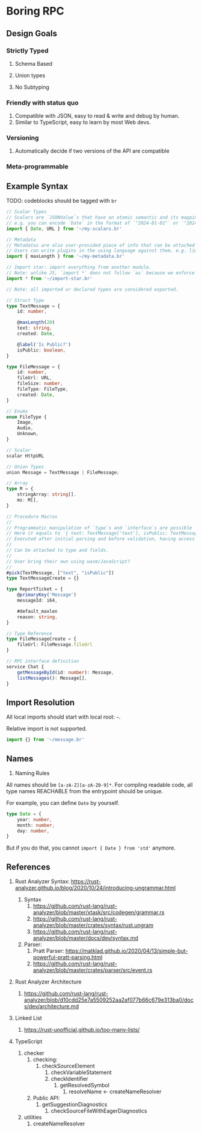 # Boring RPC

## Design Goals

### Strictly Typed

1. Schema Based

2. Union types

3. No Subtyping

### Friendly with status quo

1. Compatible with JSON, easy to read & write and debug by human.
2. Similar to TypeScript, easy to learn by most Web devs.

### Versioning

1. Automatically decide if two versions of the API are compatible

### Meta-programmable

## Example Syntax

TODO: codeblocks should be tagged with `br`

```ts
// Scalar Types
// Scalars are `JSONValue`s that have an atomic semantic and its mapping with the actual language is user-provided.
// e.g. you can encode `Date` in the format of `"2024-01-01"` or `"20240101"` in string, or even `{ "year": 2024, "month": 1, "day": 1 }`
import { Date, URL } from '~/my-scalars.br'

// Metadata
// Metadatas are also user-provided piece of info that can be attached to each level of the syntax
// Users can write plugins in the using language against them, e.g. limiting the length of strings.
import { maxLength } from '~/my-metadata.br'

// Import star: import everything from another module.
// Note: unlike JS, `import *` does not follow `as` because we enforce uniqueness for exported specifiers.
import * from '~/import-star.br'

// Note: all imported or declared types are considered exported.

// Struct Type
type TextMessage = {
    id: number,

    @maxLength(20)
    text: string,
    created: Date,

    @label('Is Public?')
    isPublic: boolean,
}

type FileMessage = {
    id: number,
    fileUrl: URL,
    fileSize: number,
    fileType: FileType,
    created: Date,
}

// Enums
enum FileType {
    Image,
    Audio,
    Unknown,
}

// Scalar
scalar HttpURL

// Union Types
union Message = TextMessage | FileMessage;

// Array
type M = {
    stringArray: string[].
    ms: M[],
}

// Procedure Macros
//
// Programmatic manipulation of `type`s and `interface`s are possible
// Here it equals to `{ text: TextMessage['text'], isPublic: TextMessage['isPublic'] }`
// Executed after initial parsing and before validation, having access to purely syntax information.
//
// Can be attached to type and fields.
//
// User bring their own using wasm/JavaScript?
//
#pick(TextMessage, ["text", "isPublic"])
type TextMessageCreate = {}

type ReportTicket = {
    @primaryKey('Message')
    messageId: i64,

    #default_maxlen
    reason: string,
}

// Type Reference
type FileMessageCreate = {
    fileUrl: FileMessage.fileUrl
}

// RPC interface definition
service Chat {
    getMessageById(id: number): Message,
    listMessages(): Message[],
}
```

## Import Resolution

All local imports should start with local root: `~`.

Relative import is not supported.

```ts
import {} from '~/message.br'
```

## Names

1. Naming Rules

All names should be `[a-zA-Z][a-zA-Z0-9]*`.
For compling readable code, all type names REACHABLE from the entrypoint should be unique.

For example, you can define `Date` by yourself.

```ts
type Date = {
    year: number,
    month: number,
    day: number,
}
```

But if you do that, you cannot `import { Date } from 'std'` anymore.


## References

1. Rust Analyzer Syntax: https://rust-analyzer.github.io/blog/2020/10/24/introducing-ungrammar.html
    1. Syntax
        1. https://github.com/rust-lang/rust-analyzer/blob/master/xtask/src/codegen/grammar.rs
        2. https://github.com/rust-lang/rust-analyzer/blob/master/crates/syntax/rust.ungram
        3. https://github.com/rust-lang/rust-analyzer/blob/master/docs/dev/syntax.md
    4. Parser: 
        1. Pratt Parser: https://matklad.github.io/2020/04/13/simple-but-powerful-pratt-parsing.html
        1. https://github.com/rust-lang/rust-analyzer/blob/master/crates/parser/src/event.rs

2. Rust Analyzer Architecture
    1. https://github.com/rust-lang/rust-analyzer/blob/d10cdd25e7a5509252aa2af077b66c679e313ba0/docs/dev/architecture.md

3. Linked List
    1. https://rust-unofficial.github.io/too-many-lists/

4. TypeScript
    1. checker
        1. checking: 
            1. checkSourceElement
                1. checkVariableStatement
                2. checkIdentifier
                    1. getResolvedSymbol
                        1. resolveName <- createNameResolver
        2. Public API: 
            1. getSuggestionDiagnostics
                1. checkSourceFileWithEagerDiagnostics
    2. utilities
        1. createNameResolver